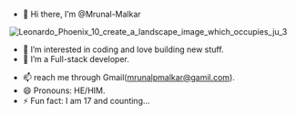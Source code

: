 - 👋 Hi there, I’m @Mrunal-Malkar

![Leonardo_Phoenix_10_create_a_landscape_image_which_occupies_ju_3](https://github.com/user-attachments/assets/c3c67b8d-5301-41dc-ab89-905d962d7dd2)

- 👀 I’m interested in coding and love building new stuff.
- 🌱 I’m a Full-stack developer.
<!--- 💞️ I’m looking to collaborate on --->
- 📫 reach me through Gmail(mrunalpmalkar@gamil.com).
- 😄 Pronouns: HE/HIM.
- ⚡ Fun fact: I am 17 and counting...

<!---
Mrunal-Malkar/Mrunal-Malkar is a ✨ special ✨ repository because its `README.md` (this file) appears on your GitHub profile.
You can click the Preview link to take a look at your changes.
--->
